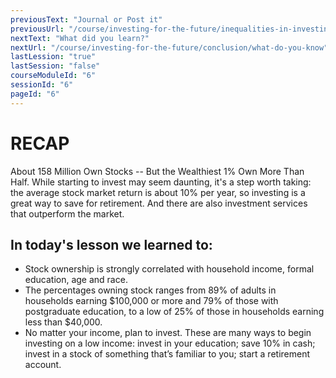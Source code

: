 ```yaml
---
previousText: "Journal or Post it"
previousUrl: "/course/investing-for-the-future/inequalities-in-investing/journal-or-post-it"
nextText: "What did you learn?"
nextUrl: "/course/investing-for-the-future/conclusion/what-do-you-know"
lastLession: "true"
lastSession: "false"
courseModuleId: "6"
sessionId: "6"
pageId: "6"
---
```



# RECAP

<sparkle-character-intro position="right" character="jen">
About 158 Million Own Stocks -- But the Wealthiest 1% Own More Than Half.
While starting to invest may seem daunting, it's a step worth taking: the average stock market return is about 10% per year, so investing is a great way to save for retirement. And there are also investment services that outperform the market.
</sparkle-character-intro>

## In today's lesson we learned to: 
- Stock ownership is strongly correlated with household income, formal education, age and race.
- The percentages owning stock ranges from 89% of adults in households earning $100,000 or more and 79% of those with postgraduate education, to a low of 25% of those in households earning less than $40,000.
- No matter your income, plan to invest. These are many ways to begin investing on a low income: invest in your education; save 10% in cash; invest in a stock of something that’s familiar to you; start a retirement account.
